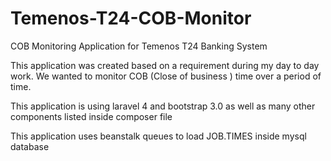 Temenos-T24-COB-Monitor
=======================

COB Monitoring Application for Temenos T24 Banking System


This application was created based on a requirement during my day to day work. 
We wanted to monitor COB (Close of business ) time over a period of time. 

This application is using laravel 4 and bootstrap 3.0 as well as many other components listed inside composer file

This application uses beanstalk queues to load JOB.TIMES inside mysql database
